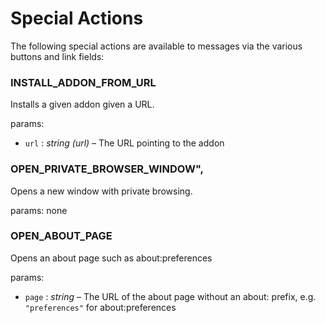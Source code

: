 # Special Actions

The following special actions are available to messages via the various buttons and link fields:

### INSTALL_ADDON_FROM_URL

Installs a given addon given a URL.

params:
* `url` : *string (url)* – The URL pointing to the addon


### OPEN_PRIVATE_BROWSER_WINDOW",

Opens a new window with private browsing.

params: none

### OPEN_ABOUT_PAGE

Opens an about page such as about:preferences

params:
*  `page` : *string* – The URL of the about page without an about: prefix, e.g. `"preferences"` for about:preferences
